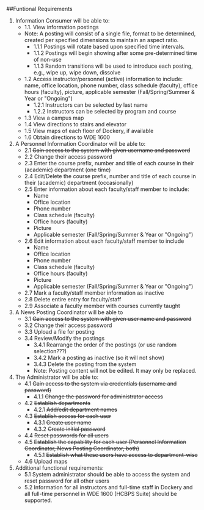 ##Funtional Requirements

1. Information Consumer will be able to:
    * 1.1. View information postings
    * Note: A posting will consist of a single file, format to be determined, created per specified dimensions to maintain an aspect ratio.
        * 1.1.1 Postings will rotate based upon specified time intervals.
        * 1.1.2 Postings will begin showing after some pre-determined time of non-use
        * 1.1.3 Random transitions will be used to introduce each posting, e.g., wipe up, wipe down, dissolve
    * 1.2 Access instructor/personnel (active) information to include: name, office location, phone number, class schedule (faculty), office hours (faculty), picture, applicable semester (Fall/Spring/Summer & Year or "Ongoing")
        * 1.2.1 Instructors can be selected by last name
        * 1.2.2 Instructors can be selected by program and course
    * 1.3 View a campus map
    * 1.4 View directions to stairs and elevator
    * 1.5 View maps of each floor of Dockery, if available
    * 1.6 Obtain directions to WDE 1600
2. A Personnel Information Coordinator will be able to:
    * 2.1 <s>Gain access to the system with given username and password</s>
    * 2.2 Change their access password
    * 2.3 Enter the course prefix, number and title of each course in their (academic) department (one time)
    * 2.4 Edit/Delete the course prefix, number and title of each course in their (academic) department (occasionally)
    * 2.5 Enter information about each faculty/staff member to include: 
        * Name
        * Office location
        * Phone number
        * Class schedule (faculty)
        * Office hours (faculty)
        * Picture
        * Applicable semester (Fall/Spring/Summer & Year or "Ongoing")
    * 2.6 Edit information about each faculty/staff member to include 
        * Name
        * Office location
        * Phone number
        * Class schedule (faculty)
        * Office hours (faculty)
        * Picture
        * Applicable semester (Fall/Spring/Summer & Year or "Ongoing")
    * 2.7 Mark a faculty/staff member information as inactive
    * 2.8 Delete entire entry for faculty/staff
    * 2.9 Associate a faculty member with courses currently taught
3. A News Posting Coordinator will be able to
    * 3.1 <s>Gain access to the system with given user name and password</s>
    * 3.2 Change their access password
    * 3.3 Upload a file for posting
    * 3.4 Review/Modify the postings
        * 3.4.1 Rearrange the order of the postings (or use random selection???)
        * 3.4.2 Mark a posting as inactive (so it will not show)
        * 3.4.3 Delete the posting from the system
        * Note: Posting content will not be edited. It may only be replaced.
4. The Administrator will be able to:
    * 4.1 <s>Gain access to the system via credentials (username and password)</s>
        * 4.1.1 <s>Change the password for administrator access</s>
    * 4.2 <s>Establish departments</s>
        * 4.2.1 <s>Add/edit department names</s>
    * 4.3 <s>Establish access for each user</s>
        * 4.3.1 <s>Create user name</s>
        * 4.3.2 <s>Create initial password</s>
    * 4.4 <s>Reset passwords for all users</s>
    * 4.5 <s>Establish the capability for each user (Personnel Information Coordinator, News Posting Coordinator, both)</s>
        * 4.5.1 <s>Establish what these users have access to department-wise</s>
    * 4.6 Upload maps
5. Additional functional requirements:
    * 5.1 System administrator should be able to access the system and reset password for all other users
    * 5.2 Information for all instructors and full-time staff in Dockery and all full-time personnel in WDE 1600 (HCBPS Suite) should be supported.